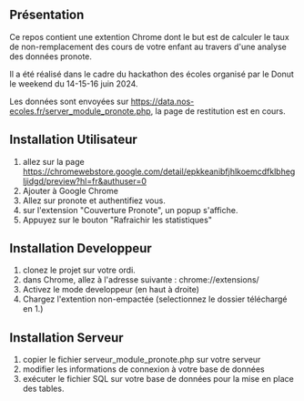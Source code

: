 Présentation
------------
Ce repos contient une extention Chrome dont le but est de calculer le taux de non-remplacement des cours de votre enfant au travers d'une analyse des données pronote.

Il a été réalisé dans le cadre du hackathon des écoles organisé par le Donut le weekend du 14-15-16 juin 2024.

Les données sont envoyées sur https://data.nos-ecoles.fr/server_module_pronote.php, la page de restitution est en cours.

Installation Utilisateur
--------------
1. allez sur la page https://chromewebstore.google.com/detail/epkkeanibfjhlkoemcdfklbhegljidgd/preview?hl=fr&authuser=0
2. Ajouter à Google Chrome
3. Allez sur pronote et authentifiez vous.
4. sur l'extension "Couverture Pronote", un popup s'affiche.
5. Appuyez sur le bouton "Rafraichir les statistiques"

Installation Developpeur
------------
1. clonez le projet sur votre ordi.
2. dans Chrome, allez à l'adresse suivante : chrome://extensions/
3. Activez le mode developpeur (en haut à droite)
4. Chargez l'extention non-empactée (selectionnez le dossier téléchargé en 1.)

Installation Serveur
------------
1. copier le fichier serveur_module_pronote.php sur votre serveur
2. modifier les informations de connexion à votre base de données
3. exécuter le fichier SQL sur votre base de données pour la mise en place des tables.
 